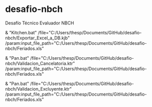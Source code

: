 # desafio-nbch
Desafío Técnico Evaluador NBCH


 & "Kitchen.bat" /file="C:/Users/thesp/Documents/GitHub/desafio-nbch/Exportar_Excel_a_DB.kjb" /param:input_file_path="C:/Users/thesp/Documents/GitHub/desafio-nbch/Feriados.xls"

 & "Pan.bat" /file="C:/Users/thesp/Documents/GitHub/desafio-nbch/Validacion_Cancelatoria.ktr" /param:input_file_path="C:/Users/thesp/Documents/GitHub/desafio-nbch/Feriados.xls"

& "Pan.bat" /file="C:/Users/thesp/Documents/GitHub/desafio-nbch/Validacion_Excluyente.ktr" /param:input_file_path="C:/Users/thesp/Documents/GitHub/desafio-nbch/Feriados.xls"
